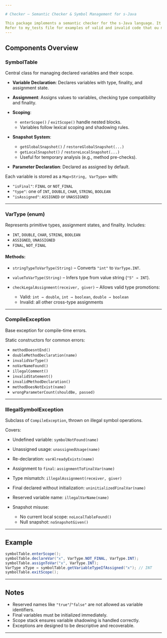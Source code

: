 ```yaml
---

# Checker – Semantic Checker & Symbol Management for s-Java

This package implements a semantic checker for the s-Java language. It provides scoped variable tracking, type enforcement, assignment rules, and error reporting for compilation.
Refer to my_tests file for examples of valid and invalid code that ou may run through the compiler.
---
```


## Components Overview

### SymbolTable

Central class for managing declared variables and their scope.

* **Variable Declaration**: Declares variables with type, finality, and assignment state.
* **Assignment**: Assigns values to variables, checking type compatibility and finality.
* **Scoping**:

  * `enterScope()` / `exitScope()` handle nested blocks.
  * Variables follow lexical scoping and shadowing rules.
* **Snapshot System**:

  * `getGlobalSnapshot()` / `restoreGlobalSnapshot(...)`
  * `getLocalSnapshot()` / `restoreLocalSnapshot(...)`
  * Useful for temporary analysis (e.g., method pre-checks).
* **Parameter Declaration**: Declared as assigned by default.

Each variable is stored as a `Map<String, VarType>` with:

* `"isFinal"`: `FINAL` or `NOT_FINAL`
* `"type"`: one of `INT`, `DOUBLE`, `CHAR`, `STRING`, `BOOLEAN`
* `"isAssigned"`: `ASSIGNED` or `UNASSIGNED`

---

### VarType (enum)

Represents primitive types, assignment states, and finality. Includes:

* `INT`, `DOUBLE`, `CHAR`, `STRING`, `BOOLEAN`
* `ASSIGNED`, `UNASSIGNED`
* `FINAL`, `NOT_FINAL`

#### Methods:

* `stringTypeToVarType(String)` – Converts `"int"` to `VarType.INT`.
* `valueToVarType(String)` – Infers type from value string (`"5" → INT`).
* `checkLegalAssignment(receiver, giver)` – Allows valid type promotions:

  * Valid: `int → double`, `int → boolean`, `double → boolean`
  * Invalid: all other cross-type assignments

---

### CompileException

Base exception for compile-time errors.

Static constructors for common errors:

* `methodDoesntEnd()`
* `doubleMethodDeclaration(name)`
* `invalidVarType()`
* `noVarNameFound()`
* `illegalComment()`
* `invalidStatement()`
* `invalidMethodDeclaration()`
* `methodDoesNotExist(name)`
* `wrongParameterCount(shouldBe, passed)`

---

### IllegalSymbolException

Subclass of `CompileException`, thrown on illegal symbol operations.

Covers:

* Undefined variable: `symbolNotFound(name)`
* Unassigned usage: `unassignedUsage(name)`
* Re-declaration: `varAlreadyExists(name)`
* Assignment to `final`: `assignmentToFinalVar(name)`
* Type mismatch: `illegalAssignment(receiver, giver)`
* Final declared without initialization: `uninitializedFinalVar(name)`
* Reserved variable name: `illegalVarName(name)`
* Snapshot misuse:

  * No current local scope: `noLocalTableFound()`
  * Null snapshot: `noSnapshotGiven()`

---

## Example

```java
symbolTable.enterScope();
symbolTable.declareVar("x", VarType.NOT_FINAL, VarType.INT);
symbolTable.assignToVar("x", VarType.INT);
VarType xType = symbolTable.getVariableTypeIfAssigned("x"); // INT
symbolTable.exitScope();
```

---

## Notes

* Reserved names like `"true"`/`"false"` are not allowed as variable identifiers.
* Final variables must be initialized immediately.
* Scope stack ensures variable shadowing is handled correctly.
* Exceptions are designed to be descriptive and recoverable.

---
